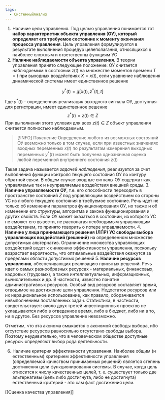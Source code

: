 ```yaml
---
tags:
  - СистемныйАнализ
---
```

1. Наличие цели управления. Под целью управления понимается тот **набор характеристик объекта управления (ОУ), который определяет его требуемое состояние к моменту окончания процесса управления**. Цель управления формулируется в результате выполнения процедур целеполагания, относящихся к наиболее сложным и ответственны функциям УС
2. **Наличие наблюдаемости объекта управления**. В теории управления принято следующее положение: ОУ считается наблюдаемым в состоянии z(t) на множестве моментов времени $T = {t}$  при выходных воздействиях $Х = {x(t)}$, если уравнение наблюдения динамической системы имеет единственное решение

$$y^*(t)=g[x(t),z^*(t),t]$$

Где $y^*(t)$ - определенная реализация выходного сигнала ОУ, доступная для регистрации, имеет единственное решение
$$z^*(t)=z(t)\in Z$$
При выполнении этого условия для всех $z(t)\in Z$ объект управления считается полностью наблюдаемым. 

>[!INFO] Пояснение 
>Определение любого из возможных состояний ОУ возможно только в том случае, если при известных значениях входных переменных $x(t)$ по результатам измерения выходных переменных $y^*(t)$ может быть получена однозначная оценка любой переменной внутреннего состояния $z(t)$
 
 Такая задача называется *задачей наблюдения*, реализуется за счет выполнения функции контроля текущего состояния ОУ по контуру обратной связи. В общем случае входные сигналы ОУ содержат как управляемые так и неуправляемые воздействия внешней среды.
3. **Наличие управляемости ОУ**, т.е. его способности переходить в пространстве состояний $Z$ под управляющим воздействием со стороны УС из любого текущего состояния в требуемое состояние. Речь идет не только об изменении параметров функционирования ОУ, но также и об изменении его структуры, алгоритма и закона функционирования и других свойств. Если ОУ может оказаться в состоянии, из которого УС не сможет его вывести, не располагая необходимым управляющим воздействием, то принято говорить о потере управляемости.
4. **Наличие у лица принимающего решения (ЛПР) УС свободы выбора управляющих воздействий (решений)** на определенном множестве допустимых альтернатив. Ограничение множества управляющих воздействий ведет к снижению эффективности управления, поскольку возрастает вероятность, что оптимальные воздействия окажутся за пределами области допустимых решений
5. **Наличие ресурсов управления**, обеспечивающих реализацию принятых решений. Речь идет о самых разнообразных ресурсах - материальных, финансовых, кадровых (трудовых), а также интеллектуальных, информационных, вычислительных и др. В частности, известно понятие административных ресурсов. Особый вид ресурсов составляет время, отводимое на достижение цели управления. Недостаток ресурсов или их нерациональное использование, как правило, оборачиваются невыполнением поставленных задач. Статистика, в частности, свидетельствует: около двух третей инвестиционных проектов не укладываются либо в отведенное время, либо в бюджет, либо ни в то, ни в другое. Без ресурсов управление невозможно.

Отметим, что эта аксиома смыкается с аксиомой свободы выбора, ибо отсутствие ресурсов равносильно отсутствию свободы выбора. Поэтому неудивительно, что в человеческом обществе доступные ресурсы определяют выбор рода деятельности.

6. Наличие критерия эффективности управления. Наиболее общим (и естественным) критерием эффективности управления (определяемой качеством принимаемых решений) является степень достижения цели функционирования системы. В случае, когда цель относится к числу качественных целей, т. е. сушествует только две альтернативы (цель либо достигнута, либо не достигнута) естественный критерий - это сам факт достижения цели.

[[Оценка качества управления]]